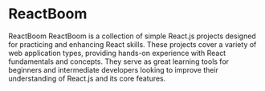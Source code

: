 # ReactBoom
 ReactBoom  ReactBoom is a collection of simple React.js projects designed for practicing and enhancing React skills. These projects cover a variety of web application types, providing hands-on experience with React fundamentals and concepts. They serve as great learning tools for beginners and intermediate developers looking to improve their understanding of React.js and its core features.
